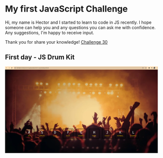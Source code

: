 # My first JavaScript Challenge

Hi, my name is Hector and I started to learn to code in JS recently.
I hope someone can help you and any questions you can ask me with confidence.
Any suggestions, I'm happy to receive input.

Thank you for share your knowledge!  [Challenge 30](https://javascript30.com/)

## First day - JS Drum Kit 
![](https://github.com/hroddev/challenge30/blob/master/c30-01-keySounds/img/Screenshot%20from%202022-02-01%2009-18-59.png)

